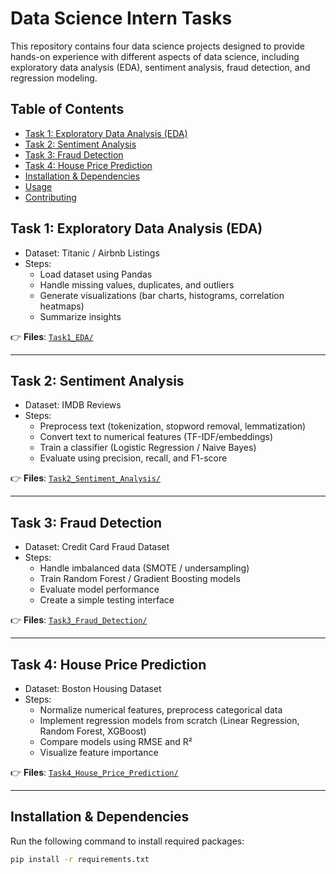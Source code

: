 # Data Science Intern Tasks

This repository contains four data science projects designed to provide hands-on experience with different aspects of data science, including exploratory data analysis (EDA), sentiment analysis, fraud detection, and regression modeling.

## Table of Contents
- [Task 1: Exploratory Data Analysis (EDA)](#task-1-exploratory-data-analysis-eda)
- [Task 2: Sentiment Analysis](#task-2-sentiment-analysis)
- [Task 3: Fraud Detection](#task-3-fraud-detection)
- [Task 4: House Price Prediction](#task-4-house-price-prediction)
- [Installation & Dependencies](#installation--dependencies)
- [Usage](#usage)
- [Contributing](#contributing)

## **Task 1: Exploratory Data Analysis (EDA)**
- Dataset: Titanic / Airbnb Listings  
- Steps:
  - Load dataset using Pandas
  - Handle missing values, duplicates, and outliers
  - Generate visualizations (bar charts, histograms, correlation heatmaps)
  - Summarize insights

👉 **Files**: [`Task1_EDA/`](Task1_EDA/)

---

## **Task 2: Sentiment Analysis**
- Dataset: IMDB Reviews  
- Steps:
  - Preprocess text (tokenization, stopword removal, lemmatization)
  - Convert text to numerical features (TF-IDF/embeddings)
  - Train a classifier (Logistic Regression / Naive Bayes)
  - Evaluate using precision, recall, and F1-score

👉 **Files**: [`Task2_Sentiment_Analysis/`](Task2_Sentiment_Analysis/)

---

## **Task 3: Fraud Detection**
- Dataset: Credit Card Fraud Dataset  
- Steps:
  - Handle imbalanced data (SMOTE / undersampling)
  - Train Random Forest / Gradient Boosting models
  - Evaluate model performance
  - Create a simple testing interface

👉 **Files**: [`Task3_Fraud_Detection/`](Task3_Fraud_Detection/)

---

## **Task 4: House Price Prediction**
- Dataset: Boston Housing Dataset  
- Steps:
  - Normalize numerical features, preprocess categorical data
  - Implement regression models from scratch (Linear Regression, Random Forest, XGBoost)
  - Compare models using RMSE and R²
  - Visualize feature importance

👉 **Files**: [`Task4_House_Price_Prediction/`](Task4_House_Price_Prediction/)

---

## Installation & Dependencies
Run the following command to install required packages:

```bash
pip install -r requirements.txt



